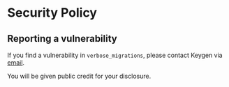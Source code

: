 # Security Policy

## Reporting a vulnerability

If you find a vulnerability in `verbose_migrations`, please contact Keygen via
[email](mailto:security@keygen.sh).

You will be given public credit for your disclosure.
